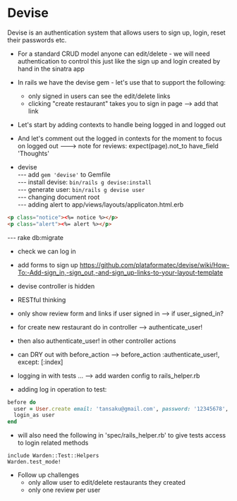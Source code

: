 Devise
=======

Devise is an authentication system that allows users to sign up, login, reset their passwords etc.

* For a standard CRUD model anyone can edit/delete - we will need authentication to control this just like the sign up and login created by hand in the sinatra app
* In rails we have the devise gem - let's use that to support the following:
  - only signed in users can see the edit/delete links
  - clicking "create restaurant" takes you to sign in page --> add that link

* Let's start by adding contexts to handle being logged in and logged out
* And let's comment out the logged in contexts for the moment to focus on logged out
---> note for reviews: expect(page).not_to have_field 'Thoughts'


* devise  
--- add `gem 'devise'` to Gemfile  
--- install devise: `bin/rails g devise:install`  
--- generate user: `bin/rails g devise user`  
--- changing document root  
--- adding alert to app/views/layouts/applicaton.html.erb  
```html
<p class="notice"><%= notice %></p>
<p class="alert"><%= alert %></p>
```
--- rake db:migrate

* check we can log in 
* add forms to sign up https://github.com/plataformatec/devise/wiki/How-To:-Add-sign_in,-sign_out,-and-sign_up-links-to-your-layout-template
* devise controller is hidden 

* RESTful thinking
* only show review form and links if user signed in --> if user_signed_in?
* for create new restaurant do in controller --> authenticate_user!
* then also authenticate_user! in other controller actions
* can DRY out with before_action --> before_action :authenticate_user!, except: [:index]
* logging in with tests … --> add warden config to rails_helper.rb
* adding log in operation to test:

```ruby
before do
  user = User.create email: 'tansaku@gmail.com', password: '12345678', password_confirmation: '12345678'
  login_as user
end
```

* will also need the following in 'spec/rails_helper.rb' to give tests access to login related methods
```
include Warden::Test::Helpers
Warden.test_mode!
```

* Follow up challenges 
    - only allow user to edit/delete restaurants they created 
    - only one review per user




